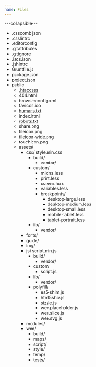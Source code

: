 ```yaml
---
name: Files
---
```


---collapsible---

* .csscomb.json
* .csslintrc
* .editorconfig
* .gitattributes
* .gitignore
* .jscs.json
* .jshintrc
* Gruntfile.js
* package.json
* project.json
* public
	* [.htaccess](#htaccess)
	* 404.html
	* browserconfig.xml
	* favicon.ico
	* [humans.txt](#humans)
	* index.html
	* [robots.txt](#robots)
	* share.png
	* tileicon.png
	* tileicon-wide.png
	* touchicon.png
	* assets/
		* css/
			style.min.css
			* build/
				* vendor/
			* custom/
				* mixins.less
				* print.less
				* screen.less
				* variables.less
				* breakpoints/
					* desktop-large.less
					* desktop-medium.less
					* desktop-small.less
					* mobile-tablet.less
					* tablet-portrait.less
			* lib/
				* vendor/
		* fonts/
		* guide/
		* img/
		* js/
			script.min.js
			* build/
				* vendor/
			* custom/
				* script.js
			* lib/
				* vendor/
			* polyfill/
				* es5-shim.js
				* html5shiv.js
				* sizzle.js
				* wee.placeholder.js
				* wee.slice.js
				* wee.svg.js
		* modules/
		* wee/
			* build/
			* maps/
			* script/
			* style/
			* temp/
			* tests/
